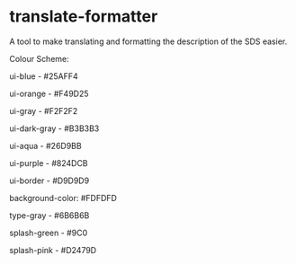 # translate-formatter
A tool to make translating and formatting the description of the SDS easier.

Colour Scheme:

ui-blue - #25AFF4

ui-orange - #F49D25

ui-gray - #F2F2F2

ui-dark-gray - #B3B3B3

ui-aqua - #26D9BB

ui-purple - #824DCB

ui-border - #D9D9D9

background-color: #FDFDFD

type-gray - #6B6B6B

splash-green - #9C0

splash-pink - #D2479D

